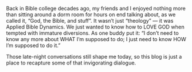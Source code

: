 Back in Bible college decades ago, my friends and I enjoyed nothing more than sitting around a dorm room for hours on end talking about, as we called it, “God, the Bible, and stuff”.  It wasn’t just “theology” — it was Applied Bible Dynamics. We just wanted to know how to LOVE GOD when tempted with immature diversions. As one buddy put it: “I don’t need to know any more about WHAT I’m supposed to do; I just need to know HOW I’m supposed to do it.”

Those late-night conversations still shape me today, so this blog is just a place to recapture some of that invigorating dialogue.
